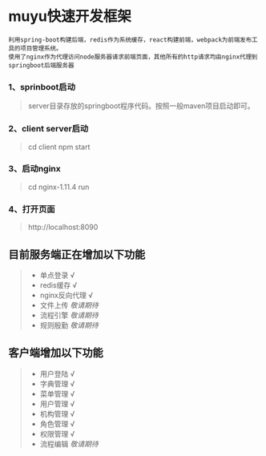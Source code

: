 ﻿#  muyu快速开发框架
    利用spring-boot构建后端，redis作为系统缓存，react构建前端，webpack为前端发布工具的项目管理系统。
    使用了nginx作为代理访问node服务器请求前端页面，其他所有的http请求均由nginx代理到springboot后端服务器
### 1、sprinboot启动
>server目录存放的springboot程序代码。按照一般maven项目启动即可。

### 2、client server启动
>cd  client 
>npm start

### 3、启动nginx
>cd nginx-1.11.4
>run

### 4、打开页面
>http://localhost:8090

## 目前服务端正在增加以下功能
 > * 单点登录       √
 > * redis缓存      √
 > * nginx反向代理  √
 > * 文件上传       *敬请期待*
 > * 流程引擎       *敬请期待*
 > * 规则殷勤       *敬请期待*

 
## 客户端增加以下功能
> * 用户登陆   √
> * 字典管理   √
> * 菜单管理   √
> * 用户管理   √
> * 机构管理   √
> * 角色管理   √
> * 权限管理   √
> * 流程编辑   *敬请期待*